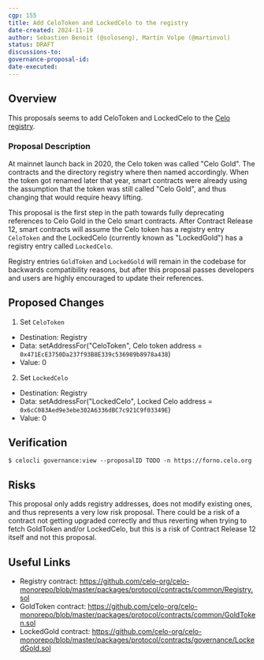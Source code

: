 ```yaml
---
cgp: 155
title: Add CeloToken and LockedCelo to the registry
date-created: 2024-11-19
author: Sebastien Benoit (@soloseng), Martín Volpe (@martinvol)
status: DRAFT
discussions-to:
governance-proposal-id:
date-executed:
---
```

 
## Overview
 
This proposals seems to add CeloToken and LockedCelo to the [Celo registry](https://docs.celo.org/developer/contractkit/contracts-wrappers-registry).
 
### Proposal Description

At mainnet launch back in 2020, the Celo token was called "Celo Gold". The contracts and the directory registry where then named accordingly. When the token got renamed later that year, smart contracts were already using the assumption that the token was still called "Celo Gold", and thus changing that would require heavy lifting.

This proposal is the first step in the path towards fully deprecating references to Celo Gold in the Celo smart contracts. After Contract Release 12, smart contracts will assume the Celo token has a registry entry `CeloToken` and the LockedCelo (currently known as "LockedGold") has a registry entry called `LockedCelo`.

Registry entries `GoldToken` and `LockedGold` will remain in the codebase for backwards compatibility reasons, but after this proposal passes developers and users are highly encouraged to update their references.
 
## Proposed Changes
 
 
1. Set `CeloToken`
  - Destination: Registry
  - Data: setAddressFor("CeloToken", Celo token address = `0x471EcE3750Da237f93B8E339c536989b8978a438`)
  - Value: 0
2. Set `LockedCelo`
  - Destination: Registry
  - Data: setAddressFor("LockedCelo", Locked Celo address = `0x6cC083Aed9e3ebe302A6336dBC7c921C9f03349E`)
  - Value: 0
 
## Verification
 
`$ celocli governance:view --proposalID TODO -n https://forno.celo.org`
 
## Risks
 
This proposal only adds registry addresses, does not modify existing ones, and thus represents a very low risk proposal. There could be a risk of a contract not getting upgraded correctly and thus reverting when trying to fetch GoldToken and/or LockedCelo, but this is a risk of Contract Release 12 itself and not this proposal.
 
## Useful Links
 
* Registry contract: https://github.com/celo-org/celo-monorepo/blob/master/packages/protocol/contracts/common/Registry.sol
* GoldToken contract: https://github.com/celo-org/celo-monorepo/blob/master/packages/protocol/contracts/common/GoldToken.sol
* LockedGold contract: https://github.com/celo-org/celo-monorepo/blob/master/packages/protocol/contracts/governance/LockedGold.sol
